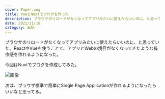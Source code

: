 ```yaml
---
cover: Paper.png
title: VueとNuxtでブログを作った
description: ブラウザのリロードがなくなってアプリみたいに使えたらいいのに、と思っていた。
date: 2021/11/18
category: 日記
---
```


ブラウザのリロードがなくなってアプリみたいに使えたらいいのに、と思っていた。ReactやVueを使うことで、アプリとWebの境目がなくなってきたような操作感を作れるようになった。

今回はNuxtでブログを作成してみた。

![画像](/my-home/cover/webスクリーンショット.png)

次は、ブラウザ標準で簡単にSingle Page Applicationが作れるようになったらいいなと思ってる。